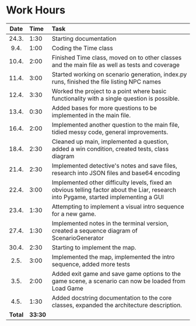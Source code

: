 # Work Hours
| Date | Time | Task |
| :---:|:-----|:-----|
| 24.3.| 1:30 | Starting documentation |
| 9.4. | 1:00 | Coding the Time class  |
| 10.4.| 2:00 | Finished Time class, moved on to other classes and the main file as well as tests and coverage |
| 11.4.| 3:00 | Started working on scenario generation, index.py runs, finished the file listing NPC names |
| 12.4.| 3:30 | Worked the project to a point where basic functionality with a single question is possible. |
| 13.4.| 0:30 | Added bases for more questions to be implemented in the main file. |
| 16.4.| 2:00 | Implemented another question to the main file, tidied messy code, general improvements. |
| 18.4.| 2:30 | Cleaned up main, implemented a question, added a win condition, created tests, class diagram |
| 21.4.| 2:30 | Implemented detective's notes and save files, research into JSON files and base64 encoding |
| 22.4.| 3:00 | Implemented other difficulty levels, fixed an obvious telling factor about the Liar, research into Pygame, started implementing a GUI |
| 23.4.| 1:30 | Attempting to implement a visual intro sequence for a new game. |
| 27.4.| 1:30 | Implemented notes in the terminal version, created a sequence diagram of ScenarioGenerator |
| 30.4.| 2:30 | Starting to implement the map. |
| 2.5. | 3:00 | Implemented the map, implemented the intro sequence, added more tests |
| 3.5. | 2:00 | Added exit game and save game options to the game scene, a scenario can now be loaded from Load Game |
| 4.5. | 1:30 | Added docstring documentation to the core classes, expanded the architecture description. |
| **Total**| **33:30**| |

